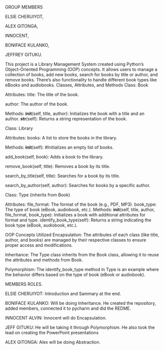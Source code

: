 GROUP MEMBERS

ELSIE CHERUIYOT,

ALEX GITONGA,

INNOCENT,

BONIFACE KULANKO,

JEFFREY GITUKU.


This project is a Library Management System created using Python’s Object-Oriented Programming (OOP) concepts. It allows users to manage a collection of books, add new books, search for books by title or author, and remove books. There’s also functionality to handle different book types like eBooks and audiobooks.
Classes, Attributes, and Methods
Class: Book

Attributes:
title: The title of the book.

author: The author of the book.

Methods:
__init__(self, title, author): Initializes the book with a title and an author.
__str__(self): Returns a string representation of the book.

Class: Library

Attributes:
books: A list to store the books in the library.

Methods:
__init__(self): #Initializes an empty list of books.

add_book(self, book): Adds a book to the library.

remove_book(self, title): Removes a book by its title.

search_by_title(self, title): Searches for a book by its title.

search_by_author(self, author): Searches for books by a specific author.

Class: Type (inherits from Book)

Attributes:
file_format: The format of the book (e.g., PDF, MP3).
book_type: The type of book (eBook, audiobook, etc.).
Methods:
__init__(self, title, author, file_format, book_type): Initializes a book with additional attributes for format and type.
identify_book_type(self): Returns a string indicating the book type (eBook, audiobook, etc.).

OOP Concepts Utilized
Encapsulation: The attributes of each class (like title, author, and books) are managed by their respective classes to ensure proper access and modifications.

Inheritance: The Type class inherits from the Book class, allowing it to reuse the attributes and methods from Book.

Polymorphism: The identify_book_type method in Type is an example where the behavior differs based on the type of book (eBook or audiobook).

MEMBERS ROLES.

 ELSIE CHERUIYOT:  Introduction and Sammary at the end.
 
 BONIFACE KULANKO: Will be doing Inheritance. He created the repository, added members, connected it to pycharm and did the REDME.
 
 INNOCENT ALVIN:   Innocent will do Encapsulation.
 
 JEFF GITUKU:  He will be taking it through Polymorphism. He also took the lead on creating the PowerPoint presentations 
 
 ALEX GITONGA: Alex will be doing Abstraction. 
 
 


